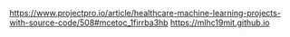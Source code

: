 https://www.projectpro.io/article/healthcare-machine-learning-projects-with-source-code/508#mcetoc_1firrba3hb
https://mlhc19mit.github.io
